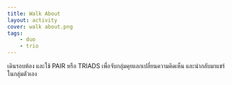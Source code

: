 ```yaml
---
title: Walk About
layout: activity
cover: walk about.png
tags:
    - duo
    - trio
---
```


เดินรอบห้อง และใช้ PAIR หรือ TRIADS เพื่อจับกลุ่มคุยแลกเปลี่ยนความคิดเห็น และนำกลับมาแชร์ในกลุ่มตัวเอง